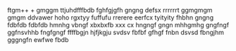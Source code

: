 ftgm++
+
gmggm
ttjuhdfffbdb
fghfgjgfh
gngng
defsx
rrrrrrt
ggmgmgm
gmgm
ddvawer
hoho
rgxtyy
fuffufu
rrerere
eerfcx
tyityity
fhbhn
gngng
fdbfdb
fdbfdb
hmnhg
vbngf
xbxbxfb
xxx cx
hngngf
gngn
mhhgmhg
gngfngf
ggfnsvhhb
fngfgngf
ffffbgjn
hjfjkgju
svdsv
fbfbf
gfhgf
fnbn
dsvsd
fbngjhm
gggngfn
ewfwe
fbdb
